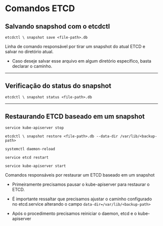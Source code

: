 # Comandos ETCD


## Salvando snapshod com o etcdctl

```
etcdctl \ snapshot save <file-path>.db
```
Linha de comando responsável por tirar um snapshot do atual ETCD e salvar no diretório atual.

- Caso deseje salvar esse arquivo em algum diretório específico, basta declarar o caminho.

---

## Verificação do status do snapshot

```
etcdctl \ snapshot status <file-path>.db
```

---

## Restaurando ETCD baseado em um snapshot

```
service kube-apiserver stop
```

```
etcdctl \ snapshot restore <file-path>.db --data-dir /var/lib/<backup-path>
```

```
systemctl daemon-reload
```

```
service etcd restart
```

```
service kube-apiserver start
```
Comandos responsáveis por restaurar um ETCD baseado em um snapshot

- Primeiramente precisamos pausar o kube-apiserver para restaurar o ETCD.

- É importante ressaltar que precisamos ajustar o caminho configurado no 
etcd.service alterando o campo ``data-dir=/var/lib/<backup-path>``

- Após o procedimento precisamos reiniciar o daemon, etcd e o kube-apiserver